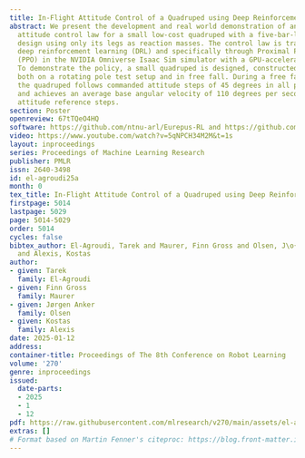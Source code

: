 ```yaml
---
title: In-Flight Attitude Control of a Quadruped using Deep Reinforcement Learning
abstract: We present the development and real world demonstration of an in-flight
  attitude control law for a small low-cost quadruped with a five-bar-linkage leg
  design using only its legs as reaction masses. The control law is trained using
  deep reinforcement learning (DRL) and specifically through Proximal Policy Optimization
  (PPO) in the NVIDIA Omniverse Isaac Sim simulator with a GPU-accelerated DRL pipeline.
  To demonstrate the policy, a small quadruped is designed, constructed, and evaluated
  both on a rotating pole test setup and in free fall. During a free fall of 0.7 seconds,
  the quadruped follows commanded attitude steps of 45 degrees in all principal axes,
  and achieves an average base angular velocity of 110 degrees per second during large
  attitude reference steps.
section: Poster
openreview: 67tTQeO4HQ
software: https://github.com/ntnu-arl/Eurepus-RL and https://github.com/ntnu-arl/Eurepus-design
video: https://www.youtube.com/watch?v=5qNPCH34M2M&t=1s
layout: inproceedings
series: Proceedings of Machine Learning Research
publisher: PMLR
issn: 2640-3498
id: el-agroudi25a
month: 0
tex_title: In-Flight Attitude Control of a Quadruped using Deep Reinforcement Learning
firstpage: 5014
lastpage: 5029
page: 5014-5029
order: 5014
cycles: false
bibtex_author: El-Agroudi, Tarek and Maurer, Finn Gross and Olsen, J\o{}rgen Anker
  and Alexis, Kostas
author:
- given: Tarek
  family: El-Agroudi
- given: Finn Gross
  family: Maurer
- given: Jørgen Anker
  family: Olsen
- given: Kostas
  family: Alexis
date: 2025-01-12
address:
container-title: Proceedings of The 8th Conference on Robot Learning
volume: '270'
genre: inproceedings
issued:
  date-parts:
  - 2025
  - 1
  - 12
pdf: https://raw.githubusercontent.com/mlresearch/v270/main/assets/el-agroudi25a/el-agroudi25a.pdf
extras: []
# Format based on Martin Fenner's citeproc: https://blog.front-matter.io/posts/citeproc-yaml-for-bibliographies/
---
```

